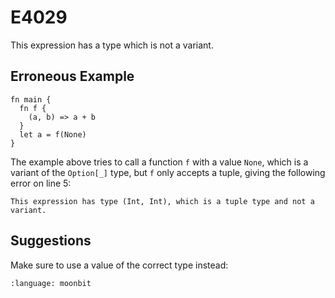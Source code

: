 # E4029

This expression has a type which is not a variant.

## Erroneous Example

```moonbit
fn main {
  fn f {
    (a, b) => a + b
  }
  let a = f(None)
}
```

The example above tries to call a function `f` with a value `None`,
which is a variant of the `Option[_]` type, but `f` only accepts a tuple,
giving the following error on line 5:

```
This expression has type (Int, Int), which is a tuple type and not a variant.
```

## Suggestions

Make sure to use a value of the correct type instead:

```{literalinclude} /sources/error_codes/E4029_fixed/top.mbt
:language: moonbit
```
